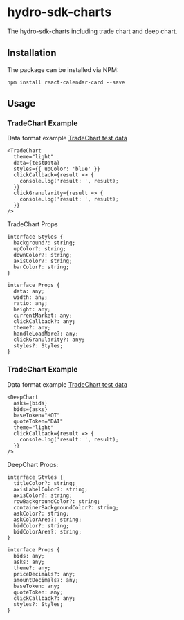 # hydro-sdk-charts

The hydro-sdk-charts including trade chart and deep chart.

## Installation

The package can be installed via NPM:

```
npm install react-calendar-card --save
```

## Usage

### TradeChart Example

Data format example [TradeChart test data](https://github.com/HydroProtocol/hydro-sdk-charts/blob/master/assets/TradeChartTestData.js)

```
<TradeChart
  theme="light"
  data={testData}
  styles={{ upColor: 'blue' }}
  clickCallback={result => {
    console.log('result: ', result);
  }}
  clickGranularity={result => {
    console.log('result: ', result);
  }}
/>
```

TradeChart Props

```
interface Styles {
  background?: string;
  upColor?: string;
  downColor?: string;
  axisColor?: string;
  barColor?: string;
}

interface Props {
  data: any;
  width: any;
  ratio: any;
  height: any;
  currentMarket: any;
  clickCallback?: any;
  theme?: any;
  handleLoadMore?: any;
  clickGranularity?: any;
  styles?: Styles;
}
```

### TradeChart Example

Data format example [TradeChart test data](https://github.com/HydroProtocol/hydro-sdk-charts/blob/master/assets/DeepChartTestData.js)

```
<DeepChart
  asks={bids}
  bids={asks}
  baseToken="HOT"
  quoteToken="DAI"
  theme="light"
  clickCallback={result => {
    console.log('result: ', result);
  }}
/>
```

DeepChart Props:

```
interface Styles {
  titleColor?: string;
  axisLabelColor?: string;
  axisColor?: string;
  rowBackgroundColor?: string;
  containerBackgroundColor?: string;
  askColor?: string;
  askColorArea?: string;
  bidColor?: string;
  bidColorArea?: string;
}

interface Props {
  bids: any;
  asks: any;
  theme?: any;
  priceDecimals?: any;
  amountDecimals?: any;
  baseToken: any;
  quoteToken: any;
  clickCallback?: any;
  styles?: Styles;
}
```
